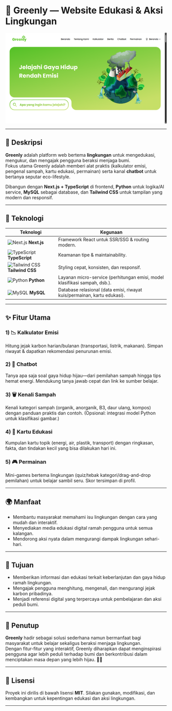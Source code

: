 # 🌿 Greenly — Website Edukasi & Aksi Lingkungan

![Greenly Screenshot](./project.png)

---

## 📝 Deskripsi

**Greenly** adalah platform web bertema **lingkungan** untuk mengedukasi, mengukur, dan mengajak pengguna beraksi menjaga bumi.  
Fokus utama Greenly adalah memberi alat praktis (kalkulator emisi, pengenal sampah, kartu edukasi, permainan) serta kanal **chatbot** untuk bertanya seputar eco-lifestyle.

Dibangun dengan **Next.js + TypeScript** di frontend, **Python** untuk logika/AI service, **MySQL** sebagai database, dan **Tailwind CSS** untuk tampilan yang modern dan responsif.

---

## 🚀 Teknologi

| Teknologi | Kegunaan |
|-----------|----------|
| ![Next.js](https://skillicons.dev/icons?i=nextjs) **Next.js** | Framework React untuk SSR/SSG & routing modern. |
| ![TypeScript](https://skillicons.dev/icons?i=typescript) **TypeScript** | Keamanan tipe & maintainability. |
| ![Tailwind CSS](https://skillicons.dev/icons?i=tailwind) **Tailwind CSS** | Styling cepat, konsisten, dan responsif. |
| ![Python](https://skillicons.dev/icons?i=python) **Python** | Layanan micro-service (perhitungan emisi, model klasifikasi sampah, dsb.). |
| ![MySQL](https://skillicons.dev/icons?i=mysql) **MySQL** | Database relasional (data emisi, riwayat kuis/permainan, kartu edukasi). |

---

## ✨ Fitur Utama

### 1) 📉 Kalkulator Emisi  
Hitung jejak karbon harian/bulanan (transportasi, listrik, makanan). Simpan riwayat & dapatkan rekomendasi penurunan emisi.

### 2) 💬 Chatbot  
Tanya apa saja soal gaya hidup hijau—dari pemilahan sampah hingga tips hemat energi. Mendukung tanya jawab cepat dan link ke sumber belajar.

### 3) 🗑️ Kenali Sampah  
Kenali kategori sampah (organik, anorganik, B3, daur ulang, kompos) dengan panduan praktis dan contoh. (Opsional: integrasi model Python untuk klasifikasi gambar.)

### 4) 🧠 Kartu Edukasi  
Kumpulan kartu topik (energi, air, plastik, transport) dengan ringkasan, fakta, dan tindakan kecil yang bisa dilakukan hari ini.

### 5) 🎮 Permainan  
Mini-games bertema lingkungan (quiz/tebak kategori/drag-and-drop pemilahan) untuk belajar sambil seru. Skor tersimpan di profil.

---

## 🌍 Manfaat
- Membantu masyarakat memahami isu lingkungan dengan cara yang mudah dan interaktif.  
- Menyediakan media edukasi digital ramah pengguna untuk semua kalangan.  
- Mendorong aksi nyata dalam mengurangi dampak lingkungan sehari-hari.  

---

## 🎯 Tujuan
- Memberikan informasi dan edukasi terkait keberlanjutan dan gaya hidup ramah lingkungan.  
- Mengajak pengguna menghitung, mengenali, dan mengurangi jejak karbon pribadinya.  
- Menjadi referensi digital yang terpercaya untuk pembelajaran dan aksi peduli bumi.  

---

## 📝 Penutup
**Greenly** hadir sebagai solusi sederhana namun bermanfaat bagi masyarakat untuk belajar sekaligus beraksi menjaga lingkungan.  
Dengan fitur-fitur yang interaktif, Greenly diharapkan dapat menginspirasi pengguna agar lebih peduli terhadap bumi dan berkontribusi dalam menciptakan masa depan yang lebih hijau. 🌱✨  

---

## 📜 Lisensi

Proyek ini dirilis di bawah lisensi **MIT**. Silakan gunakan, modifikasi, dan kembangkan untuk kepentingan edukasi dan aksi lingkungan.

---